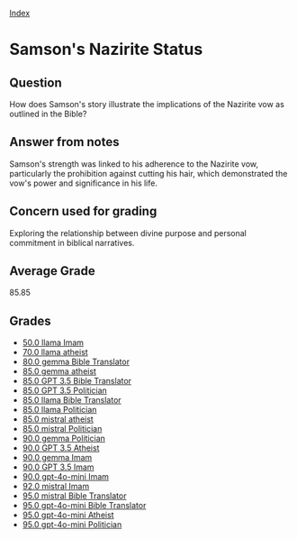 
[Index](../index.md)
# Samson's Nazirite Status
## Question
How does Samson's story illustrate the implications of the Nazirite vow as outlined in the Bible?

## Answer from notes
Samson's strength was linked to his adherence to the Nazirite vow, particularly the prohibition against cutting his hair, which demonstrated the vow's power and significance in his life.

## Concern used for grading
Exploring the relationship between divine purpose and personal commitment in biblical narratives.

## Average Grade
85.85

## Grades
 * [50.0 llama Imam](../answers/llama_Imam/Samson's_Nazirite_Status.md)
 * [70.0 llama atheist](../answers/llama_atheist/Samson's_Nazirite_Status.md)
 * [80.0 gemma Bible Translator](../answers/gemma_Bible_Translator/Samson's_Nazirite_Status.md)
 * [85.0 gemma atheist](../answers/gemma_atheist/Samson's_Nazirite_Status.md)
 * [85.0 GPT 3.5 Bible Translator](../answers/GPT_3.5_Bible_Translator/Samson's_Nazirite_Status.md)
 * [85.0 GPT 3.5 Politician](../answers/GPT_3.5_Politician/Samson's_Nazirite_Status.md)
 * [85.0 llama Bible Translator](../answers/llama_Bible_Translator/Samson's_Nazirite_Status.md)
 * [85.0 llama Politician](../answers/llama_Politician/Samson's_Nazirite_Status.md)
 * [85.0 mistral atheist](../answers/mistral_atheist/Samson's_Nazirite_Status.md)
 * [85.0 mistral Politician](../answers/mistral_Politician/Samson's_Nazirite_Status.md)
 * [90.0 gemma Politician](../answers/gemma_Politician/Samson's_Nazirite_Status.md)
 * [90.0 GPT 3.5 Atheist](../answers/GPT_3.5_Atheist/Samson's_Nazirite_Status.md)
 * [90.0 gemma Imam](../answers/gemma_Imam/Samson's_Nazirite_Status.md)
 * [90.0 GPT 3.5 Imam](../answers/GPT_3.5_Imam/Samson's_Nazirite_Status.md)
 * [90.0 gpt-4o-mini Imam](../answers/gpt-4o-mini_Imam/Samson's_Nazirite_Status.md)
 * [92.0 mistral Imam](../answers/mistral_Imam/Samson's_Nazirite_Status.md)
 * [95.0 mistral Bible Translator](../answers/mistral_Bible_Translator/Samson's_Nazirite_Status.md)
 * [95.0 gpt-4o-mini Bible Translator](../answers/gpt-4o-mini_Bible_Translator/Samson's_Nazirite_Status.md)
 * [95.0 gpt-4o-mini Atheist](../answers/gpt-4o-mini_Atheist/Samson's_Nazirite_Status.md)
 * [95.0 gpt-4o-mini Politician](../answers/gpt-4o-mini_Politician/Samson's_Nazirite_Status.md)
